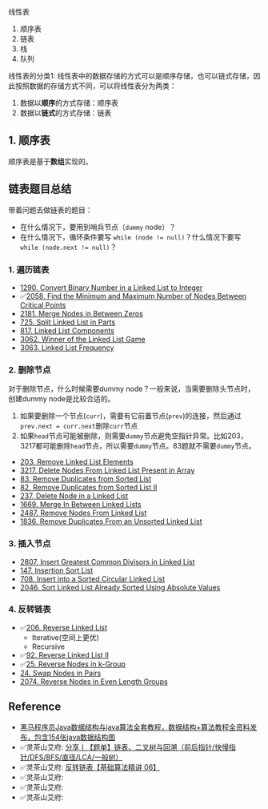 线性表
1. 顺序表
2. 链表
3. 栈
4. 队列

线性表的分类1: 线性表中的数据存储的方式可以是顺序存储，也可以链式存储，因此按照数据的存储方式不同，可以将线性表分为两类：
1. 数据以**顺序**的方式存储：顺序表
2. 数据以**链式**的方式存储：链表

## 1. 顺序表
顺序表是基于**数组**实现的。


## 链表题目总结
带着问题去做链表的题目：
* 在什么情况下，要用到哨兵节点（`dummy` node）？
* 在什么情况下，循环条件要写 `while (node != null)`？什么情况下要写 `while (node.next != null)`？


### 1. 遍历链表
* [1290. Convert Binary Number in a Linked List to Integer](https://leetcode.com/problems/convert-binary-number-in-a-linked-list-to-integer/description/)
* ✅[2058. Find the Minimum and Maximum Number of Nodes Between Critical Points](https://leetcode.com/problems/find-the-minimum-and-maximum-number-of-nodes-between-critical-points/description/)
* [2181. Merge Nodes in Between Zeros](https://leetcode.com/problems/merge-nodes-in-between-zeros/description/)
* [725. Split Linked List in Parts](https://leetcode.com/problems/split-linked-list-in-parts/description/)
* [817. Linked List Components](https://leetcode.com/problems/linked-list-components/description/)
* [3062. Winner of the Linked List Game](https://leetcode.com/problems/winner-of-the-linked-list-game/description/)
* [3063. Linked List Frequency](https://leetcode.com/problems/linked-list-frequency/description/)


### 2. 删除节点
对于删除节点，什么时候需要dummy node？一般来说，当需要删除头节点时，创建dummy node是比较合适的。

1. 如果要删除一个节点(`curr`)，需要有它前置节点(`prev`)的连接，然后通过 `prev.next = curr.next`删除`curr`节点
2. 如果`head`节点可能被删除，则需要`dummy`节点避免空指针异常。比如203，3217都可能删除`head`节点，所以需要`dummy`节点。83题就不需要`dummy`节点。

* [203. Remove Linked List Elements](https://leetcode.com/problems/remove-linked-list-elements/description/)
* [3217. Delete Nodes From Linked List Present in Array](https://leetcode.com/problems/delete-nodes-from-linked-list-present-in-array/description/)
* [83. Remove Duplicates from Sorted List](https://leetcode.com/problems/remove-duplicates-from-sorted-list/description/)
* [82. Remove Duplicates from Sorted List II](https://leetcode.com/problems/remove-duplicates-from-sorted-list-ii/description/)
* [237. Delete Node in a Linked List](https://leetcode.com/problems/delete-node-in-a-linked-list/description/)
* [1669. Merge In Between Linked Lists](https://leetcode.com/problems/merge-in-between-linked-lists/description/)
* [2487. Remove Nodes From Linked List](https://leetcode.com/problems/remove-nodes-from-linked-list/description/)
* [1836. Remove Duplicates From an Unsorted Linked List](https://leetcode.com/problems/remove-duplicates-from-an-unsorted-linked-list/description/)


### 3. 插入节点
* [2807. Insert Greatest Common Divisors in Linked List](https://leetcode.com/problems/insert-greatest-common-divisors-in-linked-list/description/)
* [147. Insertion Sort List](https://leetcode.com/problems/insertion-sort-list/description/)
* [708. Insert into a Sorted Circular Linked List](https://leetcode.com/problems/insert-into-a-sorted-circular-linked-list/description/)
* [2046. Sort Linked List Already Sorted Using Absolute Values](https://leetcode.com/problems/sort-linked-list-already-sorted-using-absolute-values/description/)


### 4. 反转链表
* ✅[206. Reverse Linked List](https://leetcode.com/problems/reverse-linked-list/description/)
  * Iterative(空间上更优)
  * Recursive
* ✅[92. Reverse Linked List II](https://leetcode.com/problems/reverse-linked-list-ii/description/)
* ✅[25. Reverse Nodes in k-Group](https://leetcode.com/problems/reverse-nodes-in-k-group/description/)
* [24. Swap Nodes in Pairs](https://leetcode.com/problems/swap-nodes-in-pairs/description/)
* [2074. Reverse Nodes in Even Length Groups](https://leetcode.com/problems/reverse-nodes-in-even-length-groups/description/)


## Reference
* [黑马程序员Java数据结构与java算法全套教程，数据结构+算法教程全资料发布，包含154张java数据结构图](https://www.bilibili.com/video/BV1iJ411E7xW?spm_id_from=333.788.videopod.episodes&vd_source=bd5e1cdd20d83feef8e77a781b33f083&p=38)
* ✅灵茶山艾府: [分享丨【题单】链表、二叉树与回溯（前后指针/快慢指针/DFS/BFS/直径/LCA/一般树）](https://leetcode.cn/discuss/post/K0n2gO/)
* ✅灵茶山艾府: [反转链表【基础算法精讲 06】](https://www.bilibili.com/video/BV1sd4y1x7KN/)
* ✅灵茶山艾府: 
* ✅灵茶山艾府: 
* ✅灵茶山艾府: 